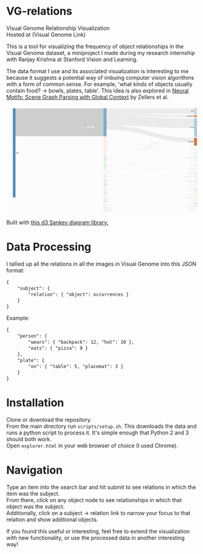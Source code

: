 # VG-relations
Visual Genome Relationship Visualization  
Hosted at (Visual Genome Link)

This is a tool for visualizing the frequency of object relationships in the Visual Genome dataset, a miniproject I made during my research internship with Ranjay Krishna at Stanford Vision and Learning.  

The data format I use and its associated visualization is interesting to me because it suggests a potential way of imbuing computer vision algorithms with a form of common sense. For example, 'what kinds of objects usually contain food? → bowls, plates, table'. This idea is also explored in [Neural Motifs: Scene Graph Parsing with Global Context](https://arxiv.org/abs/1711.06640) by Zellers et al.  

![Visualization Example](kiwi.gif)

Built with [this d3 Sankey diagram library.](https://github.com/q-m/d3.chart.sankey)

# Data Processing
I tallied up all the relations in all the images in Visual Genome into this JSON format:
```
{
    "subject": {
        "relation": { "object": occurrences }
    }
}
```
Example:
```
{
    "person": {
        "wears": { "backpack": 12, "hat": 10 },
        "eats": { "pizza": 9 }
    },
    "plate": {
        "on": { "table": 5, "placemat": 3 }
    }
}
```

# Installation
Clone or download the repository.  
From the main directory run `scripts/setup.sh`. This downloads the data and runs a python script to process it. It's simple enough that Python 2 and 3 should both work.  
Open `explorer.html` in your web browser of choice (I used Chrome).

# Navigation
Type an item into the search bar and hit submit to see relations in which the item was the subject.  
From there, click on any object node to see relationships in which that object was the subject.  
Additionally, click on a subject → relation link to narrow your focus to that relation and show additional objects.

If you found this useful or interesting, feel free to extend the visualization with new functionality, or use the processed data in another interesting way!
